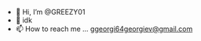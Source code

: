 - 👋 Hi, I’m @GREEZY01
- 💩 idk
- 📫 How to reach me ... ggeorgi64georgiev@gmail.com


<!---
GREEZY01/GREEZY01 is a ✨ special ✨ repository because its `README.md` (this file) appears on your GitHub profile.
You can click the Preview link to take a look at your changes.
--->
